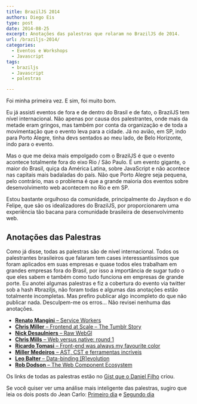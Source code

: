 ```yaml
---
title: BrazilJS 2014
authors: Diego Eis
type: post
date: 2014-08-25
excerpt: Anotações das palestras que rolaram no BrazilJS de 2014.
url: /braziljs-2014/
categories:
  - Eventos e Workshops
  - Javascript
tags:
  - braziljs
  - Javascript
  - palestras

---
```

Foi minha primeira vez. E sim, foi muito bom.

Eu já assisti eventos de fora e de dentro do Brasil e de fato, o BrazilJS tem nível internacional. Não apenas por causa dos palestrantes, onde mais da metade eram gringos, mas também por conta da organização e de toda a movimentação que o evento leva para a cidade. Já no avião, em SP, indo para Porto Alegre, tinha devs sentados ao meu lado, de Belo Horizonte, indo para o evento. 

Mas o que me deixa mais empolgado com o BrazilJS é que o evento acontece totalmente fora do eixo Rio / São Paulo. É um evento gigante, o maior do Brasil, quiça da América Latina, sobre JavaScript e não acontece nas capitais mais badaladas do país. Não que Porto Alegre seja pequena, pelo contrário, mas o problema é que a grande maioria dos eventos sobre desenvolvimento web acontecem no Rio e em SP.

Estou bastante orgulhoso da comunidade, principalmente do Jaydson e do Felipe, que são os idealizadores do BrazilJS, por proporcionarem uma experiência tão bacana para comunidade brasileira de desenvolvimento web.

## Anotações das Palestras

Como já disse, todas as palestras são de nível internacional. Todos os palestrantes brasileiros que falaram tem cases interessantíssimos que foram aplicados em suas empresas e quase todos eles trabalham em grandes empresas fora do Brasil, por isso a importância de sugar tudo o que eles sabem e também como tudo funciona em empresas de grande porte. Eu anotei algumas palestras e fiz a cobertura do evento via twitter sob a hash #braziljs, não foram todas e algumas das anotações estão totalmente incompletas. Mas prefiro publicar algo incompleto do que não publicar nada. Desculpem-me os erros&#8230; Não revisei nenhuma das anotações.

  * [**Renato Mangini** &#8211; Service Workers][1]
  * [**Chris Miller** &#8211; Frontend at Scale &#8211; The Tumblr Story][2]
  * [**Nick Desaulniers** &#8211; Raw WebGl][3]
  * [**Chris Mills** &#8211; Web versus native: round 1][4]
  * [**Ricardo Tomasi** &#8211; Front-end was always my favourite color][5]
  * [**Miller Medeiros** &#8211; AST, CST e ferramentas incríveis][6]
  * [**Leo Balter** &#8211; Data-binding [R]evolution][7]
  * [**Rob Dodson** &#8211; The Web Component Ecosystem][8]

Os links de todas as palestras estão no [Gist que o Daniel Filho][9] criou.

Se você quiser ver uma análise mais inteligente das palestras, sugiro que leia os dois posts do Jean Carlo: [Primeiro dia][10] e [Segundo dia][11]

 [1]: https://gist.github.com/diegoeis/4d45c9446a76ddbfb334
 [2]: https://gist.github.com/diegoeis/f0bdfcbb53aad7dfb32f
 [3]: https://gist.github.com/diegoeis/1953a8420e73948ae282
 [4]: https://gist.github.com/diegoeis/3eab58cd39bdf717d72d
 [5]: https://gist.github.com/diegoeis/3ff8d90b388f3bf66f55
 [6]: https://gist.github.com/diegoeis/ae59c8b0274aaf4331d1
 [7]: https://gist.github.com/diegoeis/1033b3f7a91cb8a337d8
 [8]: https://gist.github.com/diegoeis/bcb8dd2809c03dcfc581
 [9]: https://gist.github.com/danielfilho/2192d44ca3635d2b7417
 [10]: https://jcemer.com/brazil-js-2014-primeiro-dia.html
 [11]: https://jcemer.com/brazil-js-2014-segundo-dia.html